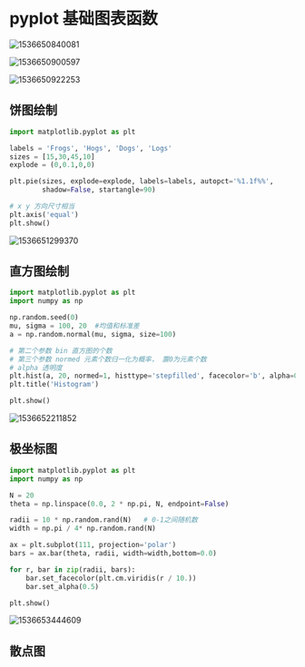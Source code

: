 # pyplot 基础图表函数



![1536650840081](C:\Users\DR2016~1\AppData\Local\Temp\1536650840081.png)



![1536650900597](C:\Users\DR2016~1\AppData\Local\Temp\1536650900597.png)



![1536650922253](C:\Users\DR2016~1\AppData\Local\Temp\1536650922253.png)



## 饼图绘制

```python
import matplotlib.pyplot as plt

labels = 'Frogs', 'Hogs', 'Dogs', 'Logs'
sizes = [15,30,45,10]
explode = (0,0.1,0,0)

plt.pie(sizes, explode=explode, labels=labels, autopct='%1.1f%%',
        shadow=False, startangle=90)

# x y 方向尺寸相当
plt.axis('equal')
plt.show()
```

![1536651299370](C:\Users\DR2016~1\AppData\Local\Temp\1536651299370.png)



## 直方图绘制



```python
import matplotlib.pyplot as plt
import numpy as np

np.random.seed(0)
mu, sigma = 100, 20  #均值和标准差
a = np.random.normal(mu, sigma, size=100)

# 第二个参数 bin 直方图的个数
# 第三个参数 normed 元素个数归一化为概率， 置0为元素个数
# alpha 透明度
plt.hist(a, 20, normed=1, histtype='stepfilled', facecolor='b', alpha=0.75)
plt.title('Histogram')

plt.show()
```

![1536652211852](C:\Users\DR2016~1\AppData\Local\Temp\1536652211852.png)



## 极坐标图



```python
import matplotlib.pyplot as plt
import numpy as np

N = 20
theta = np.linspace(0.0, 2 * np.pi, N, endpoint=False)

radii = 10 * np.random.rand(N)   # 0-1之间随机数
width = np.pi / 4* np.random.rand(N)

ax = plt.subplot(111, projection='polar')
bars = ax.bar(theta, radii, width=width,bottom=0.0)

for r, bar in zip(radii, bars):
    bar.set_facecolor(plt.cm.viridis(r / 10.))
    bar.set_alpha(0.5)

plt.show()
```

![1536653444609](C:\Users\DR2016~1\AppData\Local\Temp\1536653444609.png)



## 散点图



